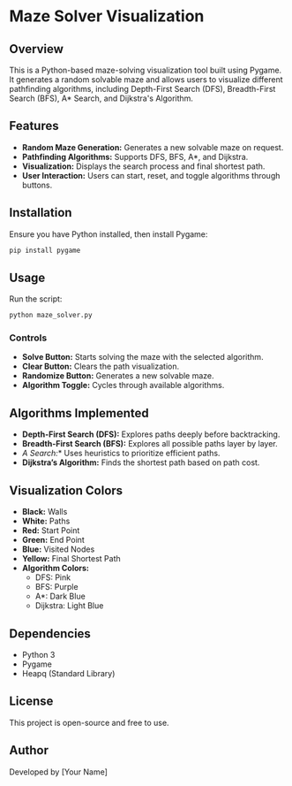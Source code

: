# Maze Solver Visualization

## Overview
This is a Python-based maze-solving visualization tool built using Pygame. It generates a random solvable maze and allows users to visualize different pathfinding algorithms, including Depth-First Search (DFS), Breadth-First Search (BFS), A* Search, and Dijkstra's Algorithm.

## Features
- **Random Maze Generation:** Generates a new solvable maze on request.
- **Pathfinding Algorithms:** Supports DFS, BFS, A*, and Dijkstra.
- **Visualization:** Displays the search process and final shortest path.
- **User Interaction:** Users can start, reset, and toggle algorithms through buttons.

## Installation
Ensure you have Python installed, then install Pygame:
```sh
pip install pygame
```

## Usage
Run the script:
```sh
python maze_solver.py
```

### Controls
- **Solve Button:** Starts solving the maze with the selected algorithm.
- **Clear Button:** Clears the path visualization.
- **Randomize Button:** Generates a new solvable maze.
- **Algorithm Toggle:** Cycles through available algorithms.

## Algorithms Implemented
- **Depth-First Search (DFS):** Explores paths deeply before backtracking.
- **Breadth-First Search (BFS):** Explores all possible paths layer by layer.
- **A* Search:** Uses heuristics to prioritize efficient paths.
- **Dijkstra’s Algorithm:** Finds the shortest path based on path cost.

## Visualization Colors
- **Black:** Walls
- **White:** Paths
- **Red:** Start Point
- **Green:** End Point
- **Blue:** Visited Nodes
- **Yellow:** Final Shortest Path
- **Algorithm Colors:**
  - DFS: Pink
  - BFS: Purple
  - A*: Dark Blue
  - Dijkstra: Light Blue

## Dependencies
- Python 3
- Pygame
- Heapq (Standard Library)

## License
This project is open-source and free to use.

## Author
Developed by [Your Name]

